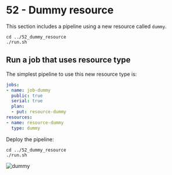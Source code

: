 52 - Dummy resource
===================

This section includes a pipeline using a new resource called `dummy`.

```
cd ../52_dummy_resource
./run.sh
```

Run a job that uses resource type
---------------------------------

The simplest pipeline to use this new resource type is:

```yaml
jobs:
- name: job-dummy
  public: true
  serial: true
  plan:
  - put: resource-dummy
resources:
- name: resource-dummy
  type: dummy
```

Deploy the pipeline:

```
cd ../52_dummy_resource
./run.sh
```

![dummy](http://cl.ly/image/3N292T3b2a0g/dummy_resource.png)
